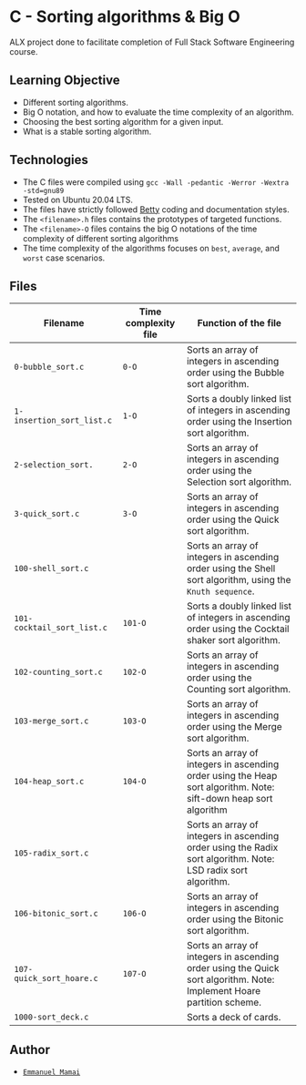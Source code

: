 # C - Sorting algorithms & Big O
ALX project done to facilitate completion of Full Stack Software Engineering course.

## Learning Objective
* Different sorting algorithms.
* Big O notation, and how to evaluate the time complexity of an algorithm.
* Choosing the best sorting algorithm for a given input.
* What is a stable sorting algorithm.

## Technologies
* The C files were compiled using `gcc -Wall -pedantic -Werror -Wextra -std=gnu89`
* Tested on Ubuntu 20.04 LTS.
* The files have strictly followed [Betty](https://github.com/holbertonschool/Betty) coding and documentation styles.
* The `<filename>.h` files contains the prototypes of targeted functions.
* The `<filename>-O` files contains the big O notations of the time complexity of different sorting algorithms
* The time complexity of the algorithms focuses on `best`, `average`, and `worst` case scenarios.

## Files
| Filename | Time complexity file | Function of the file |
| --------- | ---------- | ---------- |
| `0-bubble_sort.c` | `0-O` | Sorts an array of integers in ascending order using the Bubble sort algorithm. |
| `1-insertion_sort_list.c` | `1-O` | Sorts a doubly linked list of integers in ascending order using the Insertion sort algorithm. |
| `2-selection_sort.` | `2-O` | Sorts an array of integers in ascending order using the Selection sort algorithm. |
| `3-quick_sort.c` | `3-O` | Sorts an array of integers in ascending order using the Quick sort algorithm. |
| `100-shell_sort.c` |    | Sorts an array of integers in ascending order using the Shell sort algorithm, using the `Knuth sequence`. |
| `101-cocktail_sort_list.c` | `101-O` | Sorts a doubly linked list of integers in ascending order using the Cocktail shaker sort algorithm. |
| `102-counting_sort.c` | `102-O` | Sorts an array of integers in ascending order using the Counting sort algorithm. |
| `103-merge_sort.c` | `103-O` | Sorts an array of integers in ascending order using the Merge sort algorithm. |
| `104-heap_sort.c` | `104-O` | Sorts an array of integers in ascending order using the Heap sort algorithm. Note: sift-down heap sort algorithm |
| `105-radix_sort.c` |  | Sorts an array of integers in ascending order using the Radix sort algorithm. Note: LSD radix sort algorithm. |
| `106-bitonic_sort.c` | `106-O` | Sorts an array of integers in ascending order using the Bitonic sort algorithm. |
| `107-quick_sort_hoare.c` | `107-O` | Sorts an array of integers in ascending order using the Quick sort algorithm. Note: Implement Hoare partition scheme. |
| `1000-sort_deck.c` | | Sorts a deck of cards. |

## Author
* [`Emmanuel Mamai`](https://github.com/MamaiTheCoder)
